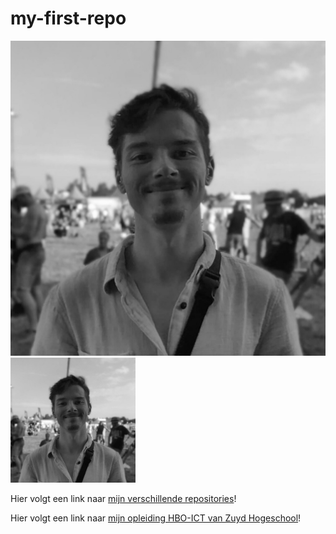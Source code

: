 # my-first-repo

![This is Chris!](img/img-chris.jpg)
<img src="img/img-chris.jpg" width="200" alt="picture of myself" />

Hier volgt een link naar [mijn verschillende repositories](https://github.com/chrisduhh?tab=repositories)!

Hier volgt een link naar [mijn opleiding HBO-ICT van Zuyd Hogeschool](https://www.zuyd.nl/opleidingen/hbo-ict)!
